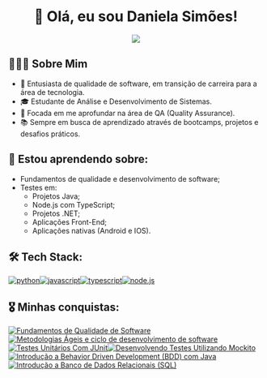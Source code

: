 <h1 align="center"> 👋 Olá, eu sou Daniela Simões!</h1>
<p align="center">
<a href="https://www.linkedin.com/in/danielaisimoes/"><img src="https://img.shields.io/badge/linkedin-0A66C2?style=for-the-badge&logo=linkedin&logoColor=white"/></a>
</p>

## 👩🏻‍💻 Sobre Mim 
- 🚀 Entusiasta de qualidade de software, em transição de carreira para a área de tecnologia.
- 🎓 Estudante de Análise e Desenvolvimento de Sistemas.
- 🎯 Focada em me aprofundar na área de QA (Quality Assurance).
- 📚 Sempre em busca de aprendizado através de bootcamps, projetos e desafios práticos.



## 🧠 Estou aprendendo sobre:
- Fundamentos de qualidade e desenvolvimento de software;
- Testes em:
    - Projetos Java;
    - Node.js com TypeScript;
    - Projetos .NET;
    - Aplicações Front-End;
    - Aplicações nativas (Android e IOS).

## 🛠 Tech Stack:
[![python](https://camo.githubusercontent.com/07858da9ad3cd19f1e10777508bf1b5470f22f8eb0b3ceaa425e2ff85461e30e/68747470733a2f2f696d672e736869656c64732e696f2f62616467652f507974686f6e2d3337373641423f7374796c653d666f722d7468652d6261646765266c6f676f3d707974686f6e266c6f676f436f6c6f723d7768697465)]()[![javascript](https://camo.githubusercontent.com/29d02b3669d6450d67e043cf5909e740dcb94c1e2306d88ac48b15b4ec55dc65/68747470733a2f2f696d672e736869656c64732e696f2f62616467652f6a6176617363726970742d2532333332333333302e7376673f7374796c653d666f722d7468652d6261646765266c6f676f3d6a617661736372697074266c6f676f436f6c6f723d253233463744463145)]()[![typescript](https://camo.githubusercontent.com/d4cfec9550517aa67567e29843e3880ebf50bd7eeceafcd3b82875f17c9f564e/68747470733a2f2f696d672e736869656c64732e696f2f62616467652f747970657363726970742d2532333030374143432e7376673f7374796c653d666f722d7468652d6261646765266c6f676f3d74797065736372697074266c6f676f436f6c6f723d7768697465)]()[![node.js](https://camo.githubusercontent.com/5efede1ede485921a068d065e72eae3446b1d4f9c8aba580ab290b060e1d436a/68747470733a2f2f696d672e736869656c64732e696f2f62616467652f4e6f64652e6a732d3333393933333f7374796c653d666f722d7468652d6261646765266c6f676f3d6e6f64652e6a73266c6f676f436f6c6f723d7768697465)]()

## 🎖️ Minhas conquistas:
[![Fundamentos de Qualidade de Software](https://assets.dio.me/J8rSmeSzlO__TSp-K17B31tPdz586kmH-d-n41d8COE/f:webp/h:77/q:80/w:77/L2NvdXJzZXMvYmFkZ2UvNzRiOWRkNTUtYzMzZi00YjQxLTk2YjItOTkxZWRhNGExNTA0LnBuZw)](https://hermes.dio.me/certificates/JDHRMXZ6.pdf)[![Metodologias Ágeis e ciclo de desenvolvimento de software](https://assets.dio.me/wh2bRhCLkGeATx2KRE5xsRm7aIOMCbNslGx7MBTxYeY/f:webp/h:77/q:80/w:77/L2NvdXJzZXMvYmFkZ2UvZjFlMjdiM2EtZDdkYy00MmFlLWJlYmQtZTM2OWJiZTNiZTc2LnBuZw)](https://hermes.dio.me/certificates/SCWXVGPN.pdf)[![Testes Unitários Com JUnit](https://assets.dio.me/N2hX9LKKByETUygnygEGaiEOiwGuRwR26sebMkvQ3sI/f:webp/h:77/q:80/w:77/L2NvdXJzZXMvYmFkZ2UvODkwNzNjNDUtOTI0Yi00NWExLTliNGQtZjc4Nzk1ZjBhZDI4LnBuZw)](https://hermes.dio.me/certificates/LGM4JYXQ.pdf)[![Desenvolvendo Testes Utilizando Mockito](https://assets.dio.me/13ohgYSucwrm9CWSEPE1JTGwEzhvq8EkWVlvd9C-DKc/f:webp/h:77/q:80/w:77/L2NvdXJzZXMvYmFkZ2UvNTgyNDJkZTItMjQ5YS00Yjg5LWI3YTQtYzZhM2RlN2MyM2Q4LnBuZw)](https://hermes.dio.me/certificates/T2JOYK8C.pdf)[![Introdução a Behavior Driven Development (BDD) com Java](https://assets.dio.me/qvuiJA3OnSZtVlb73l97YcfJZO0nRjzbypK7nksVDhw/f:webp/h:77/q:80/w:77/L2NvdXJzZXMvYmFkZ2UvZDE2Y2I4ODYtMjM4ZS00OTFkLWFjMzktNDI3YmUzMGM5MDA0LnBuZw)](https://hermes.dio.me/certificates/KT7S1IYI.pdf)[![Introdução a Banco de Dados
Relacionais (SQL)](https://assets.dio.me/HABM9LDiiZ24MpTe-37CdV1pTperIstUcq0X-8tax5E/f:webp/q:80/w:84/L3NraWxscy85MDhkNjRkYi1hNzdlLTRmYzItYTc0Mi01NzcwZDdiYzQ2NDcucG5n)](https://hermes.dio.me/certificates/JDHRMXZ6.pdf)
